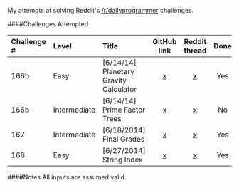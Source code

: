 My attempts at solving Reddit's [/r/dailyprogrammer](http://www.reddit.com/r/dailyprogrammer/) challenges.

####Challenges Attempted

| Challenge # | Level | Title | GitHub link | Reddit thread | Done |
| :---------- | :---- | :---- | :---------: | :-----------: | :--: |
| 166b | Easy | [6/14/14] Planetary Gravity Calculator | [x](https://github.com/dsoegijono/dailyprogrammer/tree/master/166b_easy) | [x](http://www.reddit.com/r/dailyprogrammer/comments/284mep/6142014_challenge_166b_easy_planetary_gravity/) | Yes |
| 166b | Intermediate | [6/14/14] Prime Factor Trees | [x](https://github.com/dsoegijono/dailyprogrammer/tree/master/166b_intermediate) | [x](http://www.reddit.com/r/dailyprogrammer/comments/284uhh/6142014_challenge_166b_intermediate_prime_factor/) | No |
| 167 | Intermediate | [6/18/2014] Final Grades | [x](https://github.com/dsoegijono/dailyprogrammer/tree/master/167_inter) | [x](http://www.reddit.com/r/dailyprogrammer/comments/28gq9b/6182014_challenge_167_intermediate_final_grades/) | Yes |
| 168 | Easy | [6/27/2014] String Index | [x](https://github.com/dsoegijono/dailyprogrammer/tree/master/168_easy) | [x](http://www.reddit.com/r/dailyprogrammer/comments/299hvt/6272014_challenge_168_easy_string_index/) | Yes |

####Notes
All inputs are assumed valid.
